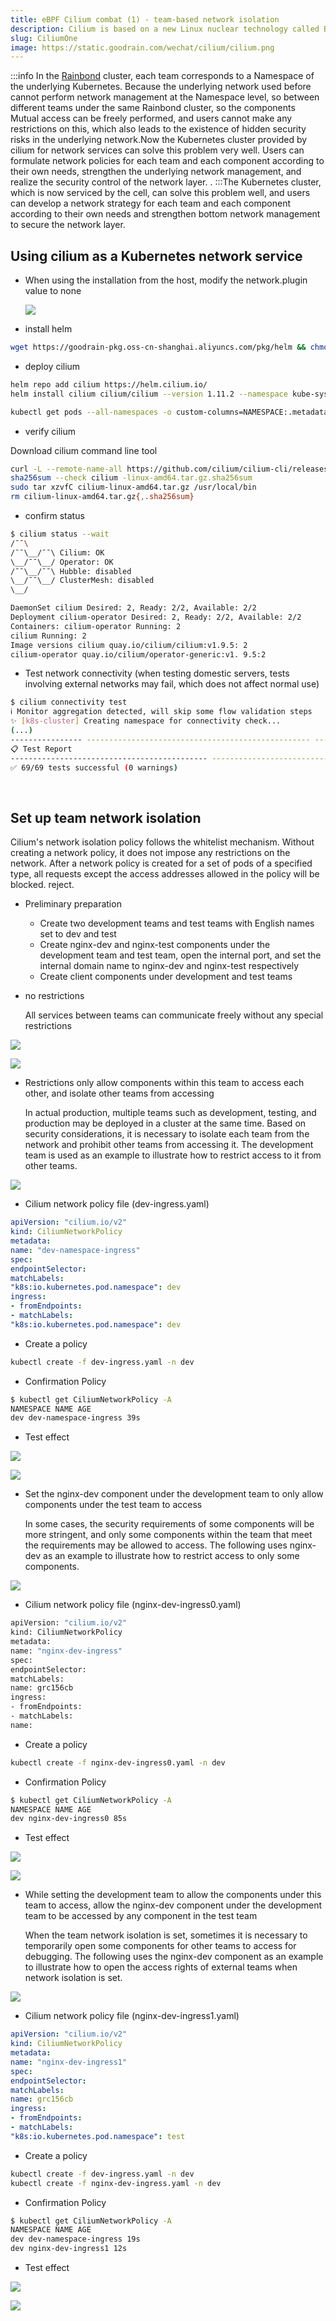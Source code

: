 ```yaml
---
title: eBPF Cilium combat (1) - team-based network isolation
description: Cilium is based on a new Linux nuclear technology called BPF, which can insert strong security, visibility, and network control logic inside Linux dynamically
slug: CiliumOne
image: https://static.goodrain.com/wechat/cilium/cilium.png
---
```


:::info In the [Rainbond](https://www.rainbond.com/) cluster, each team corresponds to a Namespace of the underlying Kubernetes. Because the underlying network used before cannot perform network management at the Namespace level, so between different teams under the same Rainbond cluster, so the components Mutual access can be freely performed, and users cannot make any restrictions on this, which also leads to the existence of hidden security risks in the underlying network.Now the Kubernetes cluster provided by cilium for network services can solve this problem very well. Users can formulate network policies for each team and each component according to their own needs, strengthen the underlying network management, and realize the security control of the network layer. . :::The Kubernetes cluster, which is now serviced by the cell, can solve this problem well, and users can develop a network strategy for each team and each component according to their own needs and strengthen bottom network management to secure the network layer.

<!--truncate-->

## Using cilium as a Kubernetes network service

- When using the installation from the host, modify the network.plugin value to none

  ![](https://static.goodrain.com/wechat/cilium/1.png)

- install helm

```bash
wget https://goodrain-pkg.oss-cn-shanghai.aliyuncs.com/pkg/helm && chmod +x helm && mv helm /usr/local/bin/
```

- deploy cilium

```bash
helm repo add cilium https://helm.cilium.io/
helm install cilium cilium/cilium --version 1.11.2 --namespace kube-system --set operator.replicas=1

kubectl get pods --all-namespaces -o custom-columns=NAMESPACE:.metadata.namespace,NAME:.metadata.name,HOSTNETWORK:.spec.hostNetwork --no-headers=true | grep '<none>' | awk '{print "-n "$1" " $2}' | xargs -L 1 -r kubectl delete pod

```

- verify cilium

Download cilium command line tool

```bash
curl -L --remote-name-all https://github.com/cilium/cilium-cli/releases/latest/download/cilium-linux-amd64.tar.gz{,.sha256sum}
sha256sum --check cilium -linux-amd64.tar.gz.sha256sum
sudo tar xzvfC cilium-linux-amd64.tar.gz /usr/local/bin
rm cilium-linux-amd64.tar.gz{,.sha256sum}
```

- confirm status

```bash
$ cilium status --wait
/¯¯\
/¯¯\__/¯¯\ Cilium: OK
\__/¯¯\__/ Operator: OK
/¯¯\__/¯¯\ Hubble: disabled
\__/¯¯\__/ ClusterMesh: disabled
\__/

DaemonSet cilium Desired: 2, Ready: 2/2, Available: 2/2
Deployment cilium-operator Desired: 2, Ready: 2/2, Available: 2/2
Containers: cilium-operator Running: 2
cilium Running: 2
Image versions cilium quay.io/cilium/cilium:v1.9.5: 2
cilium-operator quay.io/cilium/operator-generic:v1. 9.5:2
```

- Test network connectivity (when testing domestic servers, tests involving external networks may fail, which does not affect normal use)

```bash
$ cilium connectivity test
ℹ️ Monitor aggregation detected, will skip some flow validation steps
✨ [k8s-cluster] Creating namespace for connectivity check...
(...)
---------------- -------------------------------------------------- -------------------------------------------------- -
📋 Test Report
-------------------------------------------- -------------------------------------------------- -----------------------
✅ 69/69 tests successful (0 warnings)
```

​

## Set up team network isolation

Cilium's network isolation policy follows the whitelist mechanism. Without creating a network policy, it does not impose any restrictions on the network. After a network policy is created for a set of pods of a specified type, all requests except the access addresses allowed in the policy will be blocked. reject.

- Preliminary preparation

  - Create two development teams and test teams with English names set to dev and test
  - Create nginx-dev and nginx-test components under the development team and test team, open the internal port, and set the internal domain name to nginx-dev and nginx-test respectively
  - Create client components under development and test teams

- no restrictions

  All services between teams can communicate freely without any special restrictions

![](https://static.goodrain.com/wechat/cilium/2.png)

![](https://static.goodrain.com/wechat/cilium/3.png)

- Restrictions only allow components within this team to access each other, and isolate other teams from accessing

  In actual production, multiple teams such as development, testing, and production may be deployed in a cluster at the same time. Based on security considerations, it is necessary to isolate each team from the network and prohibit other teams from accessing it. The development team is used as an example to illustrate how to restrict access to it from other teams.

![](https://static.goodrain.com/wechat/cilium/4.png)

- Cilium network policy file (dev-ingress.yaml)

```yaml
apiVersion: "cilium.io/v2"
kind: CiliumNetworkPolicy
metadata:
name: "dev-namespace-ingress"
spec:
endpointSelector:
matchLabels:
"k8s:io.kubernetes.pod.namespace": dev
ingress:
- fromEndpoints:
- matchLabels:
"k8s:io.kubernetes.pod.namespace": dev
```

- Create a policy

```bash
kubectl create -f dev-ingress.yaml -n dev
```

- Confirmation Policy

```bash
$ kubectl get CiliumNetworkPolicy -A
NAMESPACE NAME AGE
dev dev-namespace-ingress 39s
```

- Test effect

![](https://static.goodrain.com/wechat/cilium/5.png)

![](https://static.goodrain.com/wechat/cilium/6.png)

- Set the nginx-dev component under the development team to only allow components under the test team to access

  In some cases, the security requirements of some components will be more stringent, and only some components within the team that meet the requirements may be allowed to access. The following uses nginx-dev as an example to illustrate how to restrict access to only some components.

![](https://static.goodrain.com/wechat/cilium/7.png)

- Cilium network policy file (nginx-dev-ingress0.yaml)

```bash
apiVersion: "cilium.io/v2"
kind: CiliumNetworkPolicy
metadata:
name: "nginx-dev-ingress"
spec:
endpointSelector:
matchLabels:
name: grc156cb
ingress:
- fromEndpoints:
- matchLabels:
name: 
```

- Create a policy

```bash
kubectl create -f nginx-dev-ingress0.yaml -n dev
```

- Confirmation Policy

```bash
$ kubectl get CiliumNetworkPolicy -A
NAMESPACE NAME AGE
dev nginx-dev-ingress0 85s
```

- Test effect

![](https://static.goodrain.com/wechat/cilium/8.png)

![](https://static.goodrain.com/wechat/cilium/9.png)

- While setting the development team to allow the components under this team to access, allow the nginx-dev component under the development team to be accessed by any component in the test team

  When the team network isolation is set, sometimes it is necessary to temporarily open some components for other teams to access for debugging. The following uses the nginx-dev component as an example to illustrate how to open the access rights of external teams when network isolation is set.

![](https://static.goodrain.com/wechat/cilium/10.png)

- Cilium network policy file (nginx-dev-ingress1.yaml)

```yaml
apiVersion: "cilium.io/v2"
kind: CiliumNetworkPolicy
metadata:
name: "nginx-dev-ingress1"
spec:
endpointSelector:
matchLabels:
name: grc156cb
ingress:
- fromEndpoints:
- matchLabels:
"k8s:io.kubernetes.pod.namespace": test
```

- Create a policy

```bash
kubectl create -f dev-ingress.yaml -n dev
kubectl create -f nginx-dev-ingress.yaml -n dev
```

- Confirmation Policy

```bash
$ kubectl get CiliumNetworkPolicy -A
NAMESPACE NAME AGE
dev dev-namespace-ingress 19s
dev nginx-dev-ingress1 12s
```

- Test effect

![](https://static.goodrain.com/wechat/cilium/11.png)

![](https://static.goodrain.com/wechat/cilium/12.png)


